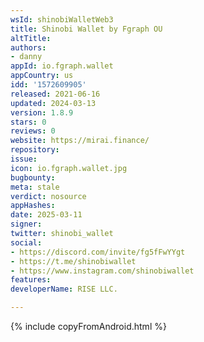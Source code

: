 ```yaml
---
wsId: shinobiWalletWeb3
title: Shinobi Wallet by Fgraph OU
altTitle: 
authors:
- danny
appId: io.fgraph.wallet
appCountry: us
idd: '1572609905'
released: 2021-06-16
updated: 2024-03-13
version: 1.8.9
stars: 0
reviews: 0
website: https://mirai.finance/
repository: 
issue: 
icon: io.fgraph.wallet.jpg
bugbounty: 
meta: stale
verdict: nosource
appHashes: 
date: 2025-03-11
signer: 
twitter: shinobi_wallet
social:
- https://discord.com/invite/fg5fFwYYgt
- https://t.me/shinobiwallet
- https://www.instagram.com/shinobiwallet
features: 
developerName: RISE LLC.

---
```


{% include copyFromAndroid.html %}
